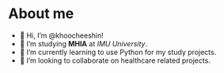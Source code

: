 # About me
- 👋 Hi, I’m @khoocheeshin!
- 👀 I’m studying **MHIA** at *IMU University*.
- 🌱 I’m currently learning to use Python for my study projects.
- 💞️ I’m looking to collaborate on healthcare related projects.


<!---
khoocheeshin/khoocheeshin is a ✨ special ✨ repository because its `README.md` (this file) appears on your GitHub profile.
You can click the Preview link to take a look at your changes.
--->
